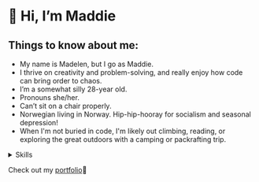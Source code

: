 # 📖 Hi, I’m Maddie

## Things to know about me:

- My name is Madelen, but I go as Maddie.
- I thrive on creativity and problem-solving, and really enjoy how code can bring order to chaos.
- I’m a somewhat silly 28-year old.
- Pronouns she/her.
- Can’t sit on a chair properly.
- Norwegian living in Norway. Hip-hip-hooray for socialism and seasonal depression!
- When I'm not buried in code, I'm likely out climbing, reading, or exploring the great outdoors with a camping or packrafting trip.

<details>
<summary>Skills</summary>

| Comfortable with | In progress | In future  |
| ---------------: | ----------- | ---------- |
|             HTML | Git         | TypeScript |
|              CSS | Bootsrap    | Next.js    |
|       Javascript | Jest        | Three.js   |
|         Tailwind | Postman     | Python     |
|          Netlify | Decap CMS   | and more   |
|           Github |             |            |
|            Figma |             |            |
|             Vite |             |            |
|          VS Code |             |            |
|            React |             |            |

</details>

Check out my [portfolio](https://sletteberg.com)📖

<!---
maddipaddi/maddipaddi is a ✨ special ✨ repository because its `README.md` (this file) appears on your GitHub profile.
You can click the Preview link to take a look at your changes.
--->
